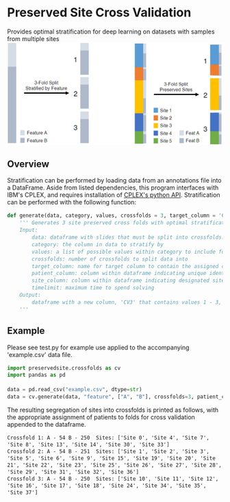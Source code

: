 # Preserved Site Cross Validation
Provides optimal stratification for deep learning on datasets with samples from multiple sites
<br>
<img src="https://github.com/fmhoward/PreservedSiteCV/blob/main/PreservedSitesCV.png?raw=true" width="600">
## Overview
Stratification can be performed by loading data from an annotations file into a DataFrame. Aside from listed dependencies, this program interfaces with IBM's CPLEX, and requires installation of <a href='https://www.ibm.com/support/knowledgecenter/en/SSSA5P_12.8.0/ilog.odms.cplex.help/CPLEX/GettingStarted/topics/set_up/Python_setup.html'>CPLEX's python API</a>. Stratification can be performed with the following function:
```python
def generate(data, category, values, crossfolds = 3, target_column = 'CV3', patient_column = 'submitter_id', site_column = 'SITE', timelimit = 100):
    ''' Generates 3 site preserved cross folds with optimal stratification of category
    Input:
        data: dataframe with slides that must be split into crossfolds.
        category: the column in data to stratify by
        values: a list of possible values within category to include for stratification
        crossfolds: number of crossfolds to split data into
        target_column: name for target column to contain the assigned crossfolds for each patient in the output dataframe
        patient_column: column within dataframe indicating unique identifier for patient
        site_column: column within dataframe indicating designated site for a patient
        timelimit: maximum time to spend solving
    Output:
        dataframe with a new column, 'CV3' that contains values 1 - 3, indicating the assigned crossfold
    '''
```

## Example
Please see test.py for example use applied to the accompanying 'example.csv' data file. 
```python
import preservedsite.crossfolds as cv
import pandas as pd

data = pd.read_csv("example.csv", dtype=str)
data = cv.generate(data, "feature", ["A", "B"], crossfolds=3, patient_column='patient', site_column='site')
```

The resulting segregation of sites into crossfolds is printed as follows, with the appropriate assignment of patients to folds for cross validation appended to the dataframe.
```
Crossfold 1: A - 54 B - 250  Sites: ['Site 0', 'Site 4', 'Site 7', 'Site 8', 'Site 13', 'Site 14', 'Site 30', 'Site 33']
Crossfold 2: A - 54 B - 251  Sites: ['Site 1', 'Site 2', 'Site 3', 'Site 5', 'Site 6', 'Site 9', 'Site 15', 'Site 19', 'Site 20', 'Site 21', 'Site 22', 'Site 23', 'Site 25', 'Site 26', 'Site 27', 'Site 28', 'Site 29', 'Site 31', 'Site 32', 'Site 36']
Crossfold 3: A - 54 B - 250  Sites: ['Site 10', 'Site 11', 'Site 12', 'Site 16', 'Site 17', 'Site 18', 'Site 24', 'Site 34', 'Site 35', 'Site 37']
```


